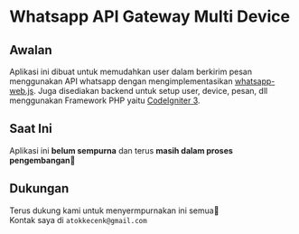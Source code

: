 # Whatsapp API Gateway Multi Device

## Awalan
Aplikasi ini dibuat untuk memudahkan user dalam berkirim pesan menggunakan API whatsapp dengan mengimplementasikan <a href="https://wwebjs.dev/">whatsapp-web.js</a>. Juga disediakan backend untuk setup user, device, pesan, dll menggunakan Framework PHP yaitu <a href="https://codeigniter.com/">CodeIgniter 3</a>.

## Saat Ini
Aplikasi ini <b>belum sempurna</b> dan terus <b>masih dalam proses pengembangan</b>🙏
  
## Dukungan
Terus dukung kami untuk menyermpurnakan ini semua👋<br>Kontak saya di `atokkecenk@gmail.com`

